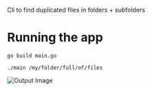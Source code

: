 Cli to find duplicated files in folders + subfolders

# Running the app
``` go build main.go ```

``` ./main /my/folder/full/of/files ```

![Output Image](/readme-img.png "Output Image")